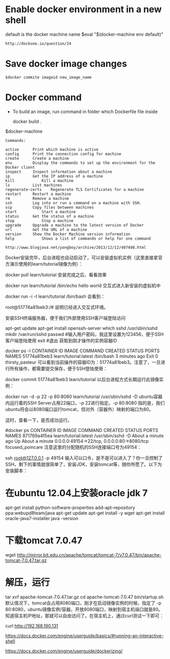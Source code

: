 # Enable docker environment in a new shell

default is the docker machine name
    $eval "$(docker-machine env default)"

    http://dockone.io/question/24


# Save docker image changes
    $docker commite imageid new_image_name

# Docker command

- To build an image, run command in folder which Dockerfile file inside

    docker build .

$docker-machine

    Commands:
  
    active		Print which machine is active
    config		Print the connection config for machine
    create		Create a machine
    env			Display the commands to set up the environment for the Docker client
    inspect		Inspect information about a machine
    ip			Get the IP address of a machine
    kill			Kill a machine
    ls			List machines
    regenerate-certs	Regenerate TLS Certificates for a machine
    restart		Restart a machine
    rm			Remove a machine
    ssh			Log into or run a command on a machine with SSH.
    scp			Copy files between machines
    start			Start a machine
    status		Get the status of a machine
    stop			Stop a machine
    upgrade		Upgrade a machine to the latest version of Docker
    url			Get the URL of a machine
    version		Show the Docker Machine version information
    help			Shows a list of commands or help for one command
  
    http://www.blogjava.net/yongboy/archive/2013/12/12/407498.html
  
  
  
Docker安装完毕，后台进程也自动启动了，可以安装虚拟机实例（这里直接拿官方演示使用的learn/tutorial镜像为例）：

  docker pull learn/tutorial
安装完成之后，看看效果

  docker run learn/tutorial /bin/echo hello world
交互式进入新安装的虚拟机中

  docker run -i -t learn/tutorial /bin/bash
会看到：

  root@51774a81beb3:/# 
说明已经进入交互式环境。

安装SSH终端服务器，便于我们外部使用SSH客户端登陆访问

  apt-get update
  apt-get install openssh-server
  which sshd
  /usr/sbin/sshd
  mkdir /var/run/sshd
  passwd #输入用户密码，我这里设置为123456，便于SSH客户端登陆使用
  exit #退出
获取到刚才操作的实例容器ID

  docker ps -l
CONTAINER ID IMAGE COMMAND CREATED STATUS PORTS NAMES
51774a81beb3 learn/tutorial:latest /bin/bash 3 minutes ago Exit 0 thirsty_pasteur
可以看到当前操作的容器ID为：51774a81beb3。注意了，一旦进行所有操作，都需要提交保存，便于SSH登陆使用：

  docker commit 51774a81beb3 learn/tutorial
以后台进程方式长期运行此镜像实例：

  docker run -d -p 22 -p 80:8080 learn/tutorial /usr/sbin/sshd -D
ubuntu容器内运行着的SSH Server占用22端口，-p 22进行指定。-p 80:8080 指的是，我们ubuntu将会以8080端口运行tomcat，但对外（容器外）映射的端口为80。

这时，查看一下，是否成功运行。

#docker ps
CONTAINER ID IMAGE COMMAND CREATED STATUS PORTS NAMES
871769a4f5ea learn/tutorial:latest /usr/sbin/sshd -D About a minute ago Up About a minute 0.0.0.0:49154->22/tcp, 0.0.0.0:80->8080/tcp focused_poincare
注意这里的分配随机的SSH连接端口号为49154：

ssh root@127.0.0.1 -p 49154
输入可以口令，是不是可以进入了？你一旦控制了SSH，剩下的事情就很简单了，安装JDK，安装tomcat等，随你所愿了。以下为安装脚本：

  # 在ubuntu 12.04上安装oracle jdk 7
  apt-get install python-software-properties
  add-apt-repository ppa:webupd8team/java
  apt-get update
  apt-get install -y wget
  apt-get install oracle-java7-installer
  java -version
  # 下载tomcat 7.0.47
  wget http://mirror.bit.edu.cn/apache/tomcat/tomcat-7/v7.0.47/bin/apache-tomcat-7.0.47.tar.gz
  # 解压，运行
  tar xvf apache-tomcat-7.0.47.tar.gz
  cd apache-tomcat-7.0.47
  bin/startup.sh
默认情况下，tomcat会占用8080端口，刚才在启动镜像实例的时候，指定了 -p 80:8080，ubuntu镜像实例/容器，开放8080端口，映射到宿主机端口就是80。知道宿主机IP地址，那就可以自由访问了。在宿主机上，通过curl测试一下即可：

curl http://192.168.190.131  
  
  
  https://docs.docker.com/engine/userguide/basics/#running-an-interactive-shell
  
  https://docs.docker.com/engine/userguide/dockerizing/
